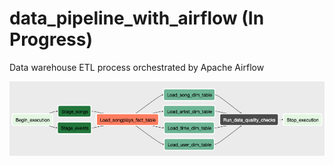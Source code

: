 # data_pipeline_with_airflow (In Progress)
Data warehouse ETL process orchestrated by Apache Airflow 

![alt text](https://github.com/WinThitiwat/data_pipeline_with_airflow/blob/main/img/data_pipeline_workflow.png)
